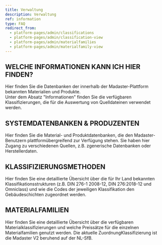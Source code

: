 ```yaml
---
title: Verwaltung
description: Verwaltung
ref: information
type: FAQ
redirect_from:
  - platform-pages/admin/classifications
  - platform-pages/admin/classification-view
  - platform-pages/admin/materialfamilies
  - platform-pages/admin/materialfamily-view
---
```


## WELCHE INFORMATIONEN KANN ICH HIER FINDEN?
Hier finden Sie die Datenbanken der innerhalb der Madaster-Plattform bekannten Materialien und Produkte. </br>Unter dem Absatz "Informationen" finden Sie die verfügbaren Klassifizierungen, die für die Auswertung von Quelldateinen verwendet werden.

## SYSTEMDATENBANKEN & PRODUZENTEN
Hier finden Sie die Material- und Produktdatenbanken, die den Madaster-Benutzern plattformübergreifend zur Verfügung stehen. Sie haben hier Zugang zu verschiedenen Quellen, z.B. zgenerische Datenbanken oder Herstellerdaten.

## KLASSIFIZIERUNGSMETHODEN
Hier finden Sie eine detaillierte Übersicht über die für Ihr Land bekannten Klassifikationsstrukturen (z.B. DIN 276-1 2008-12, DIN 276:2018-12 und Omniclass) und wie die Codes der jeweiligen Klassifikation den Gebäudeschichten zugeordnet werden.

## MATERIALFAMILIEN
Hier finden Sie eine detaillierte Übersicht über die verfügbaren Materialklassifizierungen und welche Preissätze für die einzelnen Materialfamilien genutzt werden. Die aktuelle ZuordnungKlassifizierung ist die Madaster V2 beruhend auf der NL-SfB.
